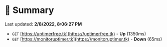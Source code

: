 # 📖 Summary
Last updated: **2/8/2022, 8:06:27 PM**

- `GET` [https://uptimerfree.tk](https://uptimerfree.tk) - **Up** (1350ms)
- `GET` [https://monitoruptimer.tk](https://monitoruptimer.tk) - **Down** (65ms)
